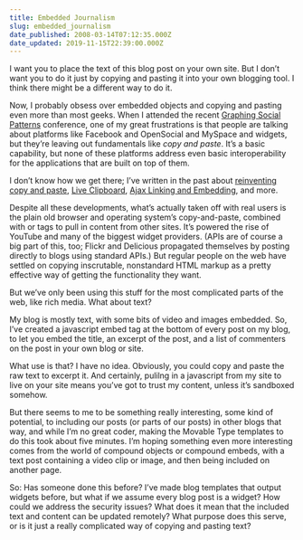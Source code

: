 ```yaml
---
title: Embedded Journalism
slug: embedded_journalism
date_published: 2008-03-14T07:12:35.000Z
date_updated: 2019-11-15T22:39:00.000Z
---
```


I want you to place the text of this blog post on your own site. But I don’t want you to do it just by copying and pasting it into your own blogging tool. I think there might be a different way to do it.

Now, I probably obsess over embedded objects and copying and pasting even more than most geeks. When I attended the recent [Graphing Social Patterns](https://web.archive.org/web/20080316034528/http://en.oreilly.com/gspwest2008/public/content/home) conference, one of my great frustrations is that people are talking about platforms like Facebook and OpenSocial and MySpace and widgets, but they’re leaving out fundamentals like *copy and paste*. It’s a basic capability, but none of these platforms address even basic interoperability for the applications that are built on top of them.

I don’t know how we get there; I’ve written in the past about [reinventing copy and paste](/2006/03/05/reinventing_cop/), [Live Clipboard](/2006/03/copy-and-paste), [Ajax Linking and Embedding](/2006/04/even-more-on-co), and more.

Despite all these developments, what’s actually taken off with real users is the plain old browser and operating system’s copy-and-paste, combined with  or  tags to pull in content from other sites. It’s powered the rise of YouTube and many of the biggest widget providers. (APIs are of course a big part of this, too; Flickr and Delicious propagated themselves by posting directly to blogs using standard APIs.) But regular people on the web have settled on copying inscrutable, nonstandard HTML markup as a pretty effective way of getting the functionality they want.


But we’ve only been using this stuff for the most complicated parts of the web, like rich media. What about text?

My blog is mostly text, with some bits of video and images embedded. So, I’ve created a javascript embed tag at the bottom of every post on my blog, to let you embed the title, an excerpt of the post, and a list of commenters on the post in your own blog or site.

What use is that? I have no idea. Obviously, you could copy and paste the raw text to excerpt it. And certainly, pulilng in a javascript from my site to live on your site means you’ve got to trust my content, unless it’s sandboxed somehow.

But there seems to me to be something really interesting, some kind of potential, to including our posts (or parts of our posts) in other blogs that way, and while I’m no great coder, making the Movable Type templates to do this took about five minutes. I’m hoping something even more interesting comes from the world of compound objects or compound embeds, with a text post containing a video clip or image, and then being included on another page.

So: Has someone done this before? I’ve made blog templates that output widgets before, but what if we assume every blog post is a widget? How could we address the security issues? What does it mean that the included text and content can be updated remotely? What purpose does this serve, or is it just a really complicated way of copying and pasting text?
<!--kg-card-end: markdown-->
